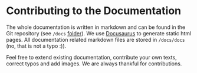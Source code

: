 # Contributing to the Documentation

The whole documentation is written in markdown and can be found in the Git repository (see `/docs` [folder](https://github.com/Sciebo-RDS/Sciebo-RDS/tree/develop/docs)). We use [Docusaurus](https://docusaurus.io) to generate static html pages. All documentation related markdown files are stored in `/docs/docs` (no, that is not a typo :)).

Feel free to extend existing documentation, contribute your own texts, correct typos and add images. We are always thankful for contributions.